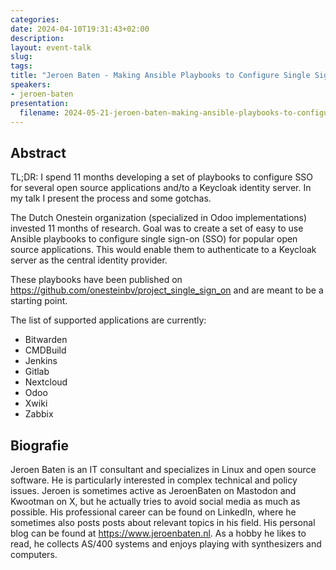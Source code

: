 ```yaml
---
categories:
date: 2024-04-10T19:31:43+02:00
description:
layout: event-talk
slug:
tags:
title: "Jeroen Baten - Making Ansible Playbooks to Configure Single Sign-on for Popular Open Source Applications"
speakers:
- jeroen-baten
presentation:
  filename: 2024-05-21-jeroen-baten-making-ansible-playbooks-to-configure-single-sign-on-for-popular-open-source-applications.pdf
---
```


## Abstract

TL;DR: I spend 11 months developing a set of playbooks to configure SSO for several open source applications and/to a Keycloak identity server. In my talk I present the process and some gotchas.

The Dutch Onestein organization (specialized in Odoo implementations) invested 11 months of research. Goal was to create a set of easy to use Ansible playbooks to configure single sign-on (SSO) for popular open source applications. This would enable them to authenticate to a Keycloak server as the central identity provider.

These playbooks have been published on https://github.com/onesteinbv/project_single_sign_on and are meant to be a starting point.

The list of supported applications are currently:

- Bitwarden
- CMDBuild
- Jenkins
- Gitlab
- Nextcloud
- Odoo
- Xwiki
- Zabbix

## Biografie

Jeroen Baten is an IT consultant and specializes in Linux and open source software. He is particularly interested in complex technical and policy issues. Jeroen is sometimes active as JeroenBaten on Mastodon and Kwootman on X, but he actually tries to avoid social media as much as possible. His professional career can be found on LinkedIn, where he sometimes also posts posts about relevant topics in his field. His personal blog can be found at https://www.jeroenbaten.nl. As a hobby he likes to read, he collects AS/400 systems and enjoys playing with synthesizers and computers.
